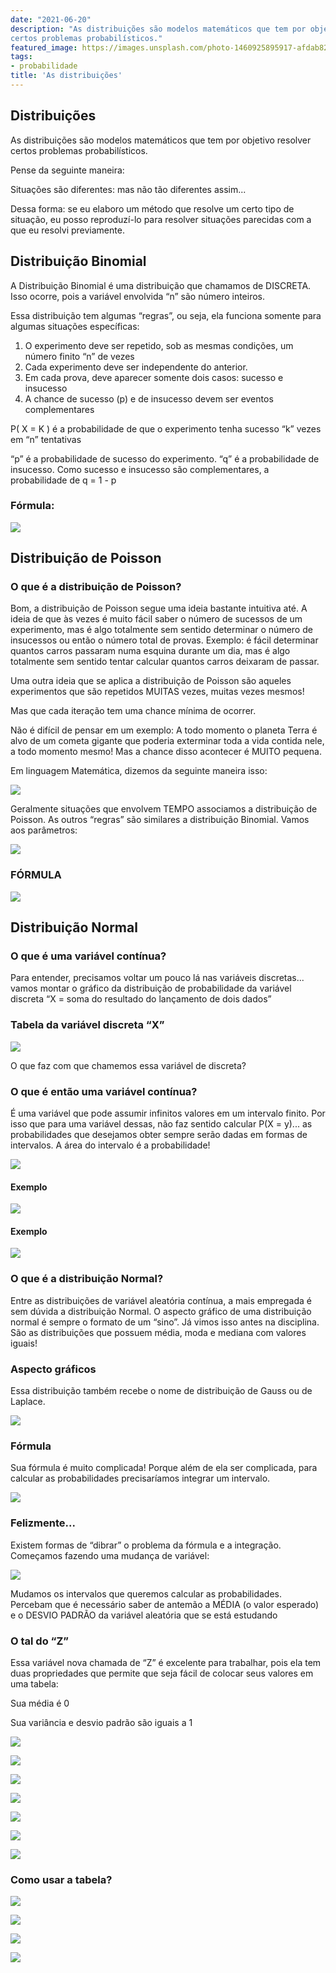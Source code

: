 ```yaml
---
date: "2021-06-20"
description: "As distribuições são modelos matemáticos que tem por objetivo resolver
certos problemas probabilísticos."
featured_image: https://images.unsplash.com/photo-1460925895917-afdab827c52f?ixid=MnwxMjA3fDB8MHxwaG90by1wYWdlfHx8fGVufDB8fHx8&ixlib=rb-1.2.1&auto=format&fit=crop&w=702&q=80
tags:
- probabilidade
title: 'As distribuições'
---
```


## Distribuições

As distribuições são modelos matemáticos que tem por objetivo resolver
certos problemas probabilísticos.

Pense da seguinte maneira:

Situações são diferentes: mas não tão diferentes assim...

Dessa forma: se eu elaboro um método que resolve um certo tipo de
situação, eu posso reproduzí-lo para resolver situações parecidas com a
que eu resolvi previamente.


## Distribuição Binomial

A Distribuição Binomial é uma distribuição que chamamos de DISCRETA.
Isso ocorre, pois a variável envolvida “n” são número inteiros.

Essa distribuição tem algumas “regras”, ou seja, ela funciona somente para
algumas situações específicas:

1. O experimento deve ser repetido, sob as mesmas condições, um
número finito “n” de vezes
2. Cada experimento deve ser independente do anterior.
3. Em cada prova, deve aparecer somente dois casos: sucesso e
insucesso
4. A chance de sucesso (p) e de insucesso devem ser eventos
complementares

P( X = K ) é a probabilidade de que o experimento tenha sucesso “k”
vezes em “n” tentativas

“p” é a probabilidade de sucesso do experimento. “q” é a probabilidade
de insucesso. Como sucesso e insucesso são complementares, a
probabilidade de q = 1 - p

### Fórmula:

![](formula-binomial.png)


## Distribuição de Poisson


### O que é a distribuição de Poisson?

Bom, a distribuição de Poisson segue uma ideia bastante intuitiva até. A ideia de que às vezes é muito fácil saber o número de sucessos de um experimento, mas é algo totalmente sem sentido determinar o número de insucessos ou então o número total de provas. Exemplo: é fácil determinar quantos carros passaram numa esquina durante um dia, mas é algo totalmente sem sentido tentar calcular quantos carros deixaram de passar.

Uma outra ideia que se aplica a distribuição de Poisson são
aqueles experimentos que são repetidos MUITAS vezes, muitas
vezes mesmos!

Mas que cada iteração tem uma chance mínima de ocorrer.

Não é difícil de pensar em um exemplo:
A todo momento o planeta Terra é alvo de um cometa gigante
que poderia exterminar toda a vida contida nele, a todo
momento mesmo! Mas a chance disso acontecer é MUITO
pequena.

Em linguagem Matemática, dizemos da seguinte maneira isso:

![](poisson-1.png)

Geralmente situações que envolvem TEMPO associamos a
distribuição de Poisson. As outros “regras” são similares a
distribuição Binomial. Vamos aos parâmetros:

![](poisson-2.png)


### FÓRMULA

![](poisson-3.png)



## Distribuição Normal

### O que é uma variável contínua?

Para entender, precisamos voltar um pouco lá nas variáveis discretas... vamos montar o gráfico da distribuição de probabilidade da variável discreta “X = soma do resultado do lançamento de dois dados”


### Tabela da variável discreta “X”

![](normal-1.png)

O que faz com que chamemos
essa variável de discreta?


### O que é então uma variável contínua?

É uma variável que pode assumir infinitos valores em um intervalo finito. Por isso que para uma variável dessas, não faz sentido calcular P(X = y)... as probabilidades que desejamos obter sempre serão dadas em formas de intervalos. A área do intervalo é a probabilidade!

![](normal-2.png)

#### Exemplo

![](normal-3.png)

#### Exemplo

![](normal-4.png)


### O que é a distribuição Normal?

Entre as distribuições de variável aleatória contínua, a mais empregada é sem dúvida a distribuição Normal. O aspecto gráfico de uma distribuição normal é sempre o formato de um “sino”. Já vimos isso antes na disciplina. São as distribuições que possuem média, moda e mediana com valores iguais!

### Aspecto gráficos

Essa distribuição também recebe o nome de distribuição de Gauss ou
de Laplace.

![](normal-5.png)

### Fórmula


Sua fórmula é muito complicada! Porque além de ela ser complicada,
para calcular as probabilidades precisaríamos integrar um intervalo.

![](normal-6.png)

### Felizmente...


Existem formas de “dibrar” o problema da fórmula e a integração.
Começamos fazendo uma mudança de variável:

![](normal-7.png)

Mudamos os intervalos que queremos calcular as probabilidades. Percebam que é necessário saber de antemão a MÉDIA (o valor esperado) e o DESVIO PADRÃO da variável aleatória que se está estudando


### O tal do “Z”

Essa variável nova chamada de “Z” é excelente para trabalhar, pois ela tem duas propriedades que permite que seja fácil de colocar seus valores em uma tabela:

Sua média é 0

Sua variância e desvio padrão são iguais a 1

![](normal-8.png)

![](normal-9.png)

![](normal-10.png)

![](normal-11.png)

![](normal-12.png)

![](normal-13.png)

![](normal-14.png)

### Como usar a tabela?

![](normal-15.png)

![](normal-16.png)

![](normal-17.png)

![](normal-18.png)


